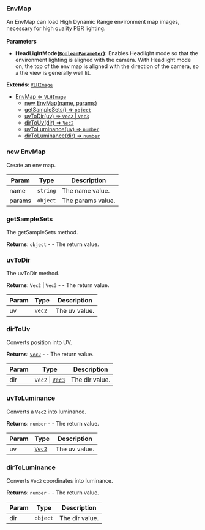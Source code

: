 <a name="EnvMap"></a>

### EnvMap 
An EnvMap can load High Dynamic Range environment map images, necessary for high quality PBR lighting.
<br>
<br>
**Parameters**
* **HeadLightMode([`BooleanParameter`](api/SceneTree\Parameters\BooleanParameter.md)):** Enables Headlight mode so that the environment lighting is aligned with the camera.
With Headlight mode on, the top of the env map is aligned with the direction of the camera, so a the view is generally well lit.


**Extends**: <code>[VLHImage](api/SceneTree\Images\VLHImage.md)</code>  

* [EnvMap ⇐ <code>VLHImage</code>](#EnvMap)
    * [new EnvMap(name, params)](#new-EnvMap)
    * [getSampleSets() ⇒ <code>object</code>](#getSampleSets)
    * [uvToDir(uv) ⇒ <code>Vec2</code> \| <code>Vec3</code>](#uvToDir)
    * [dirToUv(dir) ⇒ <code>Vec2</code>](#dirToUv)
    * [uvToLuminance(uv) ⇒ <code>number</code>](#uvToLuminance)
    * [dirToLuminance(dir) ⇒ <code>number</code>](#dirToLuminance)

<a name="new_EnvMap_new"></a>

### new EnvMap
Create an env map.


| Param | Type | Description |
| --- | --- | --- |
| name | <code>string</code> | The name value. |
| params | <code>object</code> | The params value. |

<a name="EnvMap+getSampleSets"></a>

### getSampleSets
The getSampleSets method.


**Returns**: <code>object</code> - - The return value.  
<a name="EnvMap+uvToDir"></a>

### uvToDir
The uvToDir method.


**Returns**: <code>Vec2</code> \| <code>Vec3</code> - - The return value.  

| Param | Type | Description |
| --- | --- | --- |
| uv | <code>[Vec2](api/Math\Vec2.md)</code> | The uv value. |

<a name="EnvMap+dirToUv"></a>

### dirToUv
Converts position into UV.


**Returns**: <code>[Vec2](api/Math\Vec2.md)</code> - - The return value.  

| Param | Type | Description |
| --- | --- | --- |
| dir | <code>Vec2</code> \| <code>[Vec3](api/Math\Vec3.md)</code> | The dir value. |

<a name="EnvMap+uvToLuminance"></a>

### uvToLuminance
Converts a `Vec2` into luminance.


**Returns**: <code>number</code> - - The return value.  

| Param | Type | Description |
| --- | --- | --- |
| uv | <code>[Vec2](api/Math\Vec2.md)</code> | The uv value. |

<a name="EnvMap+dirToLuminance"></a>

### dirToLuminance
Converts `Vec2` coordinates into luminance.


**Returns**: <code>number</code> - - The return value.  

| Param | Type | Description |
| --- | --- | --- |
| dir | <code>object</code> | The dir value. |

